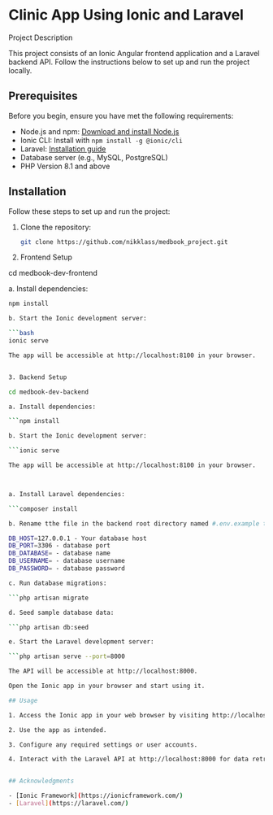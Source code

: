 # Clinic App Using Ionic and Laravel

Project Description 

This project consists of an Ionic Angular frontend application and a Laravel backend API. Follow the instructions below to set up and run the project locally.

## Prerequisites

Before you begin, ensure you have met the following requirements:

- Node.js and npm: [Download and install Node.js](https://nodejs.org/)
- Ionic CLI: Install with `npm install -g @ionic/cli`
- Laravel: [Installation guide](https://laravel.com/docs/installation)
- Database server (e.g., MySQL, PostgreSQL)
- PHP Version 8.1 and above

## Installation

Follow these steps to set up and run the project:

1. Clone the repository:

   ```bash
   git clone https://github.com/nikklass/medbook_project.git


2. Frontend Setup

cd medbook-dev-frontend

a. Install dependencies:

   ```bash
   npm install

b. Start the Ionic development server:

   ```bash
   ionic serve

The app will be accessible at http://localhost:8100 in your browser.


3. Backend Setup

cd medbook-dev-backend

a. Install dependencies:

   ```npm install

b. Start the Ionic development server:

   ```ionic serve
   
The app will be accessible at http://localhost:8100 in your browser.



a. Install Laravel dependencies:

   ```composer install

b. Rename tthe file in the backend root directory named #.env.example to #.env and configure your database settings. Change the following lines adding your database configurations:

DB_HOST=127.0.0.1 - Your database host
DB_PORT=3306 - database port
DB_DATABASE= - database name
DB_USERNAME= - database username
DB_PASSWORD= - database password

c. Run database migrations:

   ```php artisan migrate

d. Seed sample database data:

   ```php artisan db:seed

e. Start the Laravel development server:

   ```php artisan serve --port=8000

The API will be accessible at http://localhost:8000.

Open the Ionic app in your browser and start using it.

## Usage

1. Access the Ionic app in your web browser by visiting http://localhost:8100.

2. Use the app as intended.

3. Configure any required settings or user accounts.

4. Interact with the Laravel API at http://localhost:8000 for data retrieval and storage.


## Acknowledgments

- [Ionic Framework](https://ionicframework.com/)
- [Laravel](https://laravel.com/)

